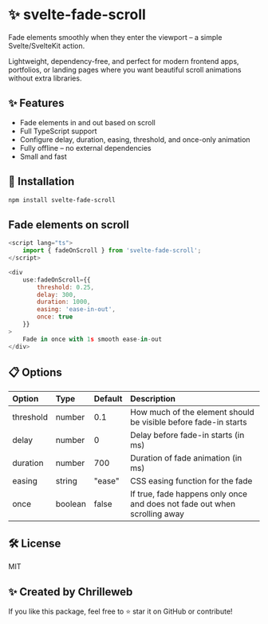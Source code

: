 # ✨ svelte-fade-scroll

Fade elements smoothly when they enter the viewport – a simple Svelte/SvelteKit action.

Lightweight, dependency-free, and perfect for modern frontend apps, portfolios, or landing pages where you want beautiful scroll animations without extra libraries.

## ✨ Features

- Fade elements in and out based on scroll
- Full TypeScript support
- Configure delay, duration, easing, threshold, and once-only animation
- Fully offline – no external dependencies
- Small and fast

## 🚀 Installation

```bash
npm install svelte-fade-scroll
```

## Fade elements on scroll

```js
<script lang="ts">
	import { fadeOnScroll } from 'svelte-fade-scroll';
</script>

<div
	use:fadeOnScroll={{
		threshold: 0.25,
		delay: 300,
		duration: 1000,
		easing: 'ease-in-out',
		once: true
	}}
>
	Fade in once with 1s smooth ease-in-out
</div>
```

## 📋 Options

| Option    | Type    | Default | Description |
|:----------|:--------|:--------|:------------|
| threshold | number  | 0.1     | How much of the element should be visible before fade-in starts |
| delay     | number  | 0       | Delay before fade-in starts (in ms) |
| duration  | number  | 700     | Duration of fade animation (in ms) |
| easing    | string  | "ease"  | CSS easing function for the fade |
| once      | boolean | false   | If true, fade happens only once and does not fade out when scrolling away |

## 🛠 License
MIT

## ✨ Created by Chrilleweb
If you like this package, feel free to ⭐️ star it on GitHub or contribute!